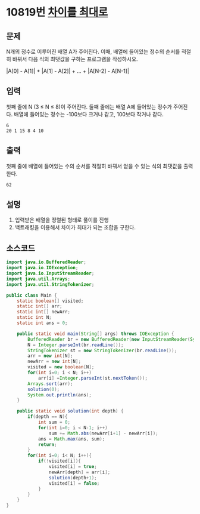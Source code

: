 # 10819번 [차이를 최대로](https://www.acmicpc.net/problem/10819)

## 문제
N개의 정수로 이루어진 배열 A가 주어진다. 이때, 배열에 들어있는 정수의 순서를 적절히 바꿔서 다음 식의 최댓값을 구하는 프로그램을 작성하시오.

|A[0] - A[1]| + |A[1] - A[2]| + ... + |A[N-2] - A[N-1]|
## 입력
첫째 줄에 N (3 ≤ N ≤ 8)이 주어진다. 둘째 줄에는 배열 A에 들어있는 정수가 주어진다. 배열에 들어있는 정수는 -100보다 크거나 같고, 100보다 작거나 같다.


```
6
20 1 15 8 4 10
```
## 출력
첫째 줄에 배열에 들어있는 수의 순서를 적절히 바꿔서 얻을 수 있는 식의 최댓값을 출력한다.

```
62
```
## 설명
1. 입력받은 배열을 정렬된 형태로 풀이를 진행
2. 백트래킹을 이용해서 차이가 최대가 되는 조합을 구한다.


## 소스코드
```java
import java.io.BufferedReader;
import java.io.IOException;
import java.io.InputStreamReader;
import java.util.Arrays;
import java.util.StringTokenizer;

public class Main {
    static boolean[] visited;
    static int[] arr;
    static int[] newArr;
    static int N;
    static int ans = 0;

    public static void main(String[] args) throws IOException {
        BufferedReader br = new BufferedReader(new InputStreamReader(System.in));
        N = Integer.parseInt(br.readLine());
        StringTokenizer st = new StringTokenizer(br.readLine());
        arr = new int[N];
        newArr = new int[N];
        visited = new boolean[N];
        for(int i=0; i < N; i++)
            arr[i] =Integer.parseInt(st.nextToken());
        Arrays.sort(arr);
        solution(0);
        System.out.println(ans);
    }

    public static void solution(int depth) {
        if(depth == N){
            int sum = 0;
            for(int i=0; i < N-1; i++)
                sum += Math.abs(newArr[i+1] - newArr[i]);
            ans = Math.max(ans, sum);
            return;
        }
        for(int i=0; i< N; i++){
            if(!visited[i]){
                visited[i] = true;
                newArr[depth] = arr[i];
                solution(depth+1);
                visited[i] = false;
            }
        }
    }
}

```


